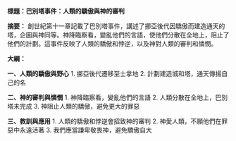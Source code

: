 **標題：巴別塔事件：人類的驕傲與神的審判**

**摘要：**
創世紀第十一章記載了巴別塔事件，講述了挪亞後代因驕傲而建造通天的塔，企圖與神同等。神降臨察看，變亂他們的言語，使他們分散在全地上，阻止了他們的計劃。這事件反映了人類的驕傲和悖逆，以及神對人類的審判和憐憫。

**大綱：**

**一、人類的驕傲與野心**
    1. 挪亞後代遷移至士拿地
    2. 計劃建造城和塔，通天傳揚自己的名

**二、神的審判與憐憫**
    1. 神降臨察看，變亂他們的言語
    2. 人類分散在全地上，巴別塔未完成
    3. 神阻止人類的驕傲，避免更大的罪惡

**三、教訓與應用**
    1. 人類的驕傲和悖逆會招致神的審判
    2. 神愛人類，不願他們在罪惡中永遠活著
    3. 我們應當謙卑敬畏神，避免驕傲自大